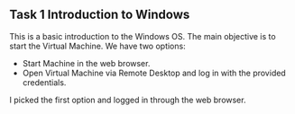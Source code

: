 ## Task 1 Introduction to Windows

This is a basic introduction to the Windows OS. The main objective is to start the Virtual Machine.
We have two options:
- Start Machine in the web browser.
- Open Virtual Machine via Remote Desktop and log in with the provided credentials.

I picked the first option and logged in through the web browser.